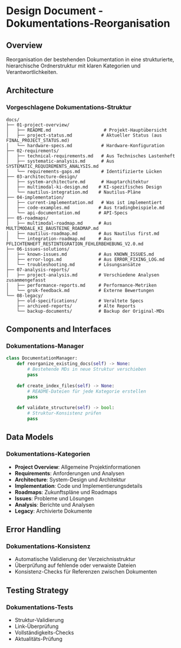 # Design Document - Dokumentations-Reorganisation

## Overview

Reorganisation der bestehenden Dokumentation in eine strukturierte, hierarchische Ordnerstruktur mit klaren Kategorien und Verantwortlichkeiten.

## Architecture

### Vorgeschlagene Dokumentations-Struktur

```
docs/
├── 01-project-overview/
│   ├── README.md                    # Projekt-Hauptübersicht
│   ├── project-status.md           # Aktueller Status (aus FINAL_PROJECT_STATUS.md)
│   └── hardware-specs.md           # Hardware-Konfiguration
├── 02-requirements/
│   ├── technical-requirements.md   # Aus Technisches Lastenheft
│   ├── systematic-analysis.md      # Aus SYSTEMATIC_REQUIREMENTS_ANALYSIS.md
│   └── requirements-gaps.md        # Identifizierte Lücken
├── 03-architecture-design/
│   ├── system-architecture.md      # Hauptarchitektur
│   ├── multimodal-ki-design.md    # KI-spezifisches Design
│   └── nautilus-integration.md    # Nautilus-Pläne
├── 04-implementation/
│   ├── current-implementation.md   # Was ist implementiert
│   ├── code-examples.md           # Aus tradingbeispiele.md
│   └── api-documentation.md       # API-Specs
├── 05-roadmaps/
│   ├── multimodal-roadmap.md      # Aus MULTIMODALE_KI_BAUSTEINE_ROADMAP.md
│   ├── nautilus-roadmap.md        # Aus Nautilus first.md
│   └── integration-roadmap.md     # Aus PFLICHTENHEFT_RESTINTEGRATION_FEHLERBEHEBUNG_V2.0.md
├── 06-issues-solutions/
│   ├── known-issues.md            # Aus KNOWN_ISSUES.md
│   ├── error-logs.md              # Aus ERROR_FIXING_LOG.md
│   └── troubleshooting.md         # Lösungsansätze
├── 07-analysis-reports/
│   ├── project-analysis.md        # Verschiedene Analysen zusammengefasst
│   ├── performance-reports.md     # Performance-Metriken
│   └── grok-feedback.md           # Externe Bewertungen
└── 08-legacy/
    ├── old-specifications/        # Veraltete Specs
    ├── archived-reports/          # Alte Reports
    └── backup-documents/          # Backup der Original-MDs
```

## Components and Interfaces

### Dokumentations-Manager
```python
class DocumentationManager:
    def reorganize_existing_docs(self) -> None:
        # Bestehende MDs in neue Struktur verschieben
        pass
    
    def create_index_files(self) -> None:
        # README-Dateien für jede Kategorie erstellen
        pass
    
    def validate_structure(self) -> bool:
        # Struktur-Konsistenz prüfen
        pass
```

## Data Models

### Dokumentations-Kategorien
- **Project Overview**: Allgemeine Projektinformationen
- **Requirements**: Anforderungen und Analysen
- **Architecture**: System-Design und Architektur
- **Implementation**: Code und Implementierungsdetails
- **Roadmaps**: Zukunftspläne und Roadmaps
- **Issues**: Probleme und Lösungen
- **Analysis**: Berichte und Analysen
- **Legacy**: Archivierte Dokumente

## Error Handling

### Dokumentations-Konsistenz
- Automatische Validierung der Verzeichnisstruktur
- Überprüfung auf fehlende oder verwaiste Dateien
- Konsistenz-Checks für Referenzen zwischen Dokumenten

## Testing Strategy

### Dokumentations-Tests
- Struktur-Validierung
- Link-Überprüfung
- Vollständigkeits-Checks
- Aktualitäts-Prüfung